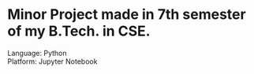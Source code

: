 # Minor Project made in 7th semester of my B.Tech. in CSE.

Language: Python  
Platform: Jupyter Notebook
